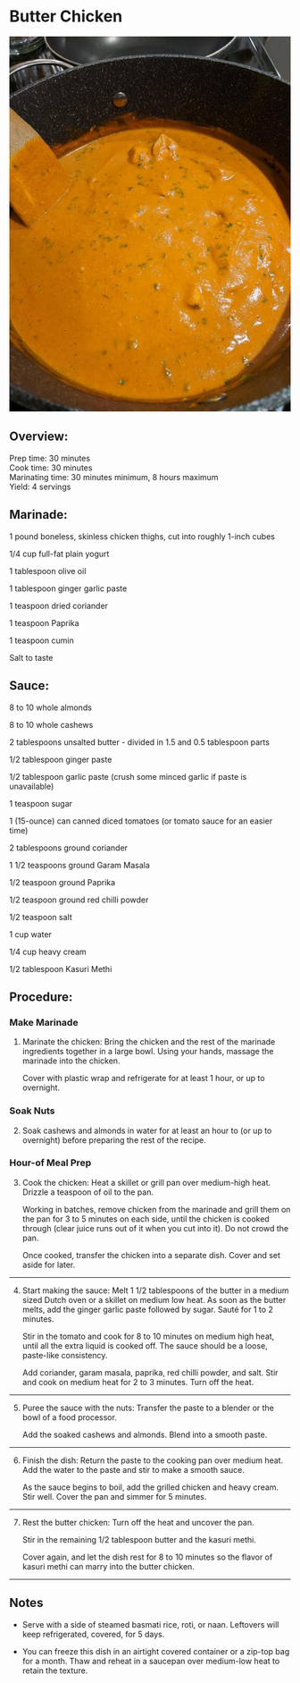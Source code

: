 # Butter Chicken

<p align="center">
<img title="Butter Chicken" src="../assets/butter-chicken.jpg">
</p>

## Overview:

Prep time: 30 minutes<br>
Cook time: 30 minutes<br>
Marinating time: 30 minutes minimum, 8 hours maximum<br>
Yield: 4 servings<br>

## Marinade:

1 pound boneless, skinless chicken thighs, cut into roughly 1-inch cubes<br>

1/4 cup full-fat plain yogurt<br>

1 tablespoon olive oil<br>

1 tablespoon ginger garlic paste<br>

1 teaspoon dried coriander<br>

1 teaspoon Paprika<br>

1 teaspoon cumin<br>

Salt to taste<br>

## Sauce:


8 to 10 whole almonds<br>

8 to 10 whole cashews<br>

2 tablespoons unsalted butter - divided in 1.5 and 0.5 tablespoon parts<br>

1/2 tablespoon ginger paste<br>

1/2 tablespoon garlic paste (crush some minced garlic if paste is unavailable)<br>

1 teaspoon sugar<br>

1 (15-ounce) can canned diced tomatoes (or tomato sauce for an easier time)<br>

2 tablespoons ground coriander<br>

1 1/2 teaspoons ground Garam Masala<br>

1/2 teaspoon ground Paprika<br>

1/2 teaspoon ground red chilli powder<br>

1/2 teaspoon salt<br>

1 cup water<br>

1/4 cup heavy cream<br>

1/2 tablespoon Kasuri Methi<br>

## Procedure:

### Make Marinade
1. Marinate the chicken: Bring the chicken and the rest of the marinade ingredients together in a large bowl. Using your hands, massage the marinade into the chicken.

    Cover with plastic wrap and refrigerate for at least 1 hour, or up to overnight.

### Soak Nuts
2. Soak cashews and almonds in water for at least an hour to (or up to overnight) before preparing the rest of the recipe.

### Hour-of Meal Prep
3. Cook the chicken: Heat a skillet or grill pan over medium-high heat. Drizzle a teaspoon of oil to the pan.

    Working in batches, remove chicken from the marinade and grill them on the pan for 3 to 5 minutes on each side, until the chicken is cooked through (clear juice runs out of it when you cut into it). Do not crowd the pan.

    Once cooked, transfer the chicken into a separate dish. Cover and set aside for later.
---
4. Start making the sauce: Melt 1 1/2 tablespoons of the butter in a medium sized Dutch oven or a skillet on medium low heat. As soon as the butter melts, add the ginger garlic paste followed by sugar. Sauté for 1 to 2 minutes.

    Stir in the tomato and cook for 8 to 10 minutes on medium high heat, until all the extra liquid is cooked off. The sauce should be a loose, paste-like consistency.

    Add coriander, garam masala, paprika, red chilli powder, and salt. Stir and cook on medium heat for 2 to 3 minutes. Turn off the heat.
---
5. Puree the sauce with the nuts: Transfer the paste to a blender or the bowl of a food processor.

    Add the soaked cashews and almonds. Blend into a smooth paste.
---

6. Finish the dish: Return the paste to the cooking pan over medium heat. Add the water to the paste and stir to make a smooth sauce.

    As the sauce begins to boil, add the grilled chicken and heavy cream. Stir well. Cover the pan and simmer for 5 minutes.
---
7. Rest the butter chicken: Turn off the heat and uncover the pan.

    Stir in the remaining 1/2 tablespoon butter and the kasuri methi.

    Cover again, and let the dish rest for 8 to 10 minutes so the flavor of kasuri methi can marry into the butter chicken.
---

## Notes

- Serve with a side of steamed basmati rice, roti, or naan. Leftovers will keep refrigerated, covered, for 5 days.

- You can freeze this dish in an airtight covered container or a zip-top bag for a month. Thaw and reheat in a saucepan over medium-low heat to retain the texture.

